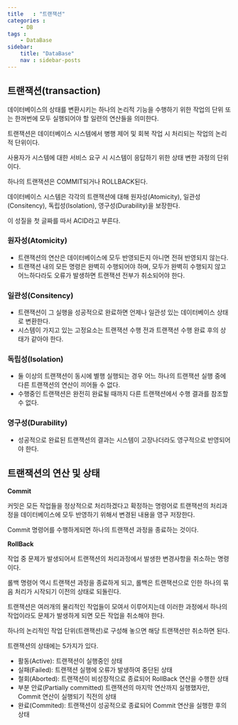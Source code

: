 ```yaml
---
title   : "트랜잭션"
categories : 
    - DB
tags : 
    - DataBase
sidebar:
    title: "DataBase"
    nav : sidebar-posts
---  
```


## 트랜잭션(transaction)  

데이터베이스의 상태를 변환시키는 하나의 논리적 기능을 수행하기 위한 작업의 단위 또는 한꺼번에 모두 실행되어야 할 일련의 연산들을 의미한다.  

트랜잭션은 데이터베이스 시스템에서 병행 제어 및 회복 작업 시 처리되는 작업의 논리적 단위이다.  

사용자가 시스템에 대한 서비스 요구 시 시스템이 응답하기 위한 상태 변한 과정의 단위이다.  

하나의 트랜잭션은 COMMIT되거나 ROLLBACK된다.  

데이터베이스 시스템은 각각의 트랜잭션에 대해 원자성(Atomicity), 일관성(Consitency), 독립성(Isolation), 영구성(Durability)을 보장한다.  

이 성질을 첫 글짜를 따서 ACID라고 부른다.  

### 원자성(Atomicity)  
- 트랜잭션의 연산은 데이터베이스에 모두 반영되든지 아니면 전혀 반영되지 않는다.
- 트랜잭션 내의 모든 명령은 완벽히 수행되어야 하며, 모두가 완벽히 수행되지 않고 어느하다라도 오류가 발생하면 트랜잭션 전부가 취소되어야 한다.  

### 일관성(Consitency)   
- 트랜잭션이 그 실행을 성공적으로 완료하면 언제나 일관성 있는 데이터베이스 상태로 변환한다.
- 시스템이 가지고 있는 고정요소는 트랜잭션 수행 전과 트랜잭션 수행 완료 후의 상태가 같아야 한다.  

### 독립성(Isolation)  
- 둘 이상의 트랜잭션이 동시에 별행 실행되는 경우 어느 하나의 트랜잭션 실행 중에 다른 트랜잭션의 연산이 끼어들 수 없다.
- 수행중인 트랜잭션은 완전히 완료될 때까지 다른 트랜잭션에서 수행 결과를 참조할 수 없다.  

### 영구성(Durability)  
- 성공적으로 완료된 트랜잭션의 결과는 시스템이 고장나더라도 영구적으로 반영되어야 한다.  


## 트랜잭션의 연산 및 상태  

**Commit**  

커밋은 모든 작업들을 정상적으로 처리하겠다고 확정하는 명령어로 트랜잭션의 처리과정을 데이터베이스에 모두 반영하기 위해서 변경된 내용을 영구 저장한다.  

Commit 명령어를 수행하게되면 하나의 트랜잭션 과정을 종료하는 것이다.  

**RollBack**  

작업 중 문제가 발생되어서 트랜잭션의 처리과정에서 발생한 변경사항을 취소하는 명령이다.  

롤백 명령어 역시 트랜잭션 과정을 종료하게 되고, 롤백은 트랜잭션으로 인한 하나의 묶음 처리가 시작되기 이전의 상태로 되돌린다.  

트랜잭션은 여러개의 물리적인 작업들이 모여서 이루어지는데 이러한 과정에서 하나의 작업이라도 문제가 발생하게 되면 모든 작업을 취소해야 한다.  

하나의 논리적인 작업 단위(트랜잭션)로 구성해 놓으면 해당 트랜잭션만 취소하면 된다.  


트랜잭션의 상태에는 5가지가 있다.  

- 활동(Active): 트랜잭션이 실행중인 상태
- 실패(Failed): 트랜잭션 실행에 오류가 발생하여 중단된 상태
- 철회(Aborted): 트랜잭션이 비성장적으로 종료되어 RollBack 연산을 수행한 상태
- 부분 안료(Partially committed) 트랜잭션의 마지막 연산까지 실행했자만, Commit 연산이 실행되기 직전의 상태
- 완료(Commited): 트랜잭션이 성공적으로 종료되어 Commit 연산을 실행한 후의 상태  